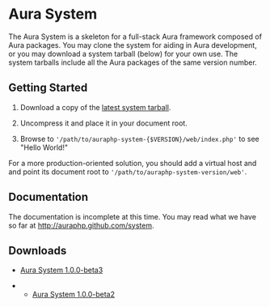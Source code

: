 Aura System
===========

The Aura System is a skeleton for a full-stack Aura framework composed of Aura
packages.  You may clone the system for aiding in Aura development, or you may
download a system tarball (below) for your own use.  The system tarballs include
all the Aura packages of the same version number.


Getting Started
---------------

1. Download a copy of the [latest system tarball](https://github.com/downloads/auraphp/system/auraphp-system-1.0.0-beta2.tgz).

2. Uncompress it and place it in your document root.

3. Browse to `'/path/to/auraphp-system-{$VERSION}/web/index.php'` to see "Hello World!"

For a more production-oriented solution, you should add a virtual host and
and point its document root to `'/path/to/auraphp-system-version/web'`.


Documentation
-------------

The documentation is incomplete at this time. You may read what we have so far
at <http://auraphp.github.com/system>.


Downloads
---------

- [Aura System 1.0.0-beta3](https://github.com/downloads/auraphp/system/auraphp-system-1.0.0-beta3.tgz)

- - [Aura System 1.0.0-beta2](https://github.com/downloads/auraphp/system/auraphp-system-1.0.0-beta2.tgz)
